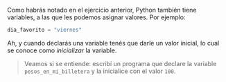Como habrás notado en el ejercicio anterior, Python también tiene variables, a las que les podemos asignar valores. Por ejemplo:

```python
dia_favorito = "viernes"
```

Ah, y cuando declarás una variable tenés que darle un valor inicial, lo cual se conoce como _inicializar_ la variable.

> Veamos si se entiende: escribí un programa que declare la variable `pesos_en_mi_billetera` y la inicialice con el valor `100`.
